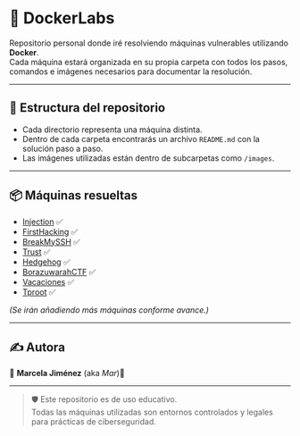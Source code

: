 # 🐳 DockerLabs

Repositorio personal donde iré resolviendo máquinas vulnerables utilizando **Docker**.  
Cada máquina estará organizada en su propia carpeta con todos los pasos, comandos e imágenes necesarios para documentar la resolución.

---

## 📁 Estructura del repositorio

- Cada directorio representa una máquina distinta.
- Dentro de cada carpeta encontrarás un archivo `README.md` con la solución paso a paso.
- Las imágenes utilizadas están dentro de subcarpetas como `/images`.

---

## 📦 Máquinas resueltas

- [Injection](./Injection) ✅  
- [FirstHacking](./FirstHacking) ✅
- [BreakMySSH](./BreakMySSH/) ✅
- [Trust](./Trust/) ✅
- [Hedgehog](./Hedgehog/) ✅
- [BorazuwarahCTF](./BorazuwarahCTF/) ✅
- [Vacaciones](./Vacaciones/) ✅
- [Tproot](./Tproot/) ✅

_(Se irán añadiendo más máquinas conforme avance.)_

---

## ✍️ Autora

👩 **Marcela Jiménez** (aka *Mar*)🐉

---

> 🛡️ Este repositorio es de uso educativo.  
> Todas las máquinas utilizadas son entornos controlados y legales para prácticas de ciberseguridad.

